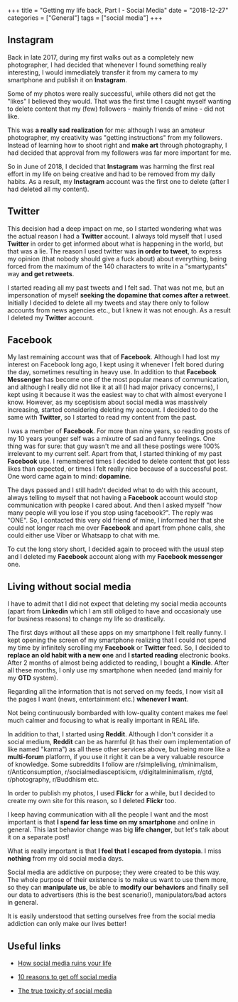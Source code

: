 +++
title = "Getting my life back, Part I - Social Media"
date =  "2018-12-27"
categories = ["General"]
tags = ["social media"]
+++

## Instagram

Back in late 2017, during my first walks out as a completely new photographer, I had decided that whenever I found something really interesting, I would immediately transfer it from my camera to my smartphone and publish it on **Instagram**.

Some of my photos were really successful, while others did not get the "likes" I believed they would. That was the first time I caught myself wanting to delete content that my (few) followers - mainly friends of mine - did not like.

This was **a really sad realization** for me: although I was an amateur photographer, my creativity was "getting instructions" from my followers. Instead of learning how to shoot right and **make art** through photography, I had decided that approval from my followers was far more important for me.


So in June of 2018, I decided that **Instagram** was harming the first real effort in my life on being creative and had to be removed from my daily habits. As a result, my **Instagram** account was the first one to delete (after I had deleted all my content). 

## Twitter

This decision had a deep impact on me, so I started wondering what was the actual reason I had a **Twitter** account. I always told myself that I used **Twitter** in order to get informed about what is happening in the world, but that was a lie. The reason I used twitter was **in order to tweet**, to express my opinion (that nobody should give a fuck about) about everything, being forced from the maximum of the 140 characters to write in a "smartypants" way **and get retweets**.

I started reading all my past tweets and I felt sad. That was not me, but an impersonation of myself **seeking the dopamine that comes after a retweet**. Initially I decided to delete all my tweets and stay there only to follow accounts from news agencies etc., but I knew it was not enough. As a result I deleted my **Twitter** account.

## Facebook

My last remaining account was that of **Facebook**. Although I had lost my interest on Facebook long ago, I kept using it whenever I felt bored during the day, sometimes resulting in heavy use. In addition to that **Facebook Messenger** has become one of the most popular means of communication, and although I really did not like it at all (I had major privacy concerns), I kept using it because it was the easiest way to chat with almost everyone I know. However, as my sceptisism about social media was massively increasing, started considering deleting my account. I decided to do the same with **Twitter**, so I started to read my content from the past.

I was a member of **Facebook**. For more than nine years, so reading posts of my 10 years younger self was a mixutre of sad and funny feelings. One thing was for sure: that guy wasn't me and all these postings were 100% irrelevant to my current self. Apart from that, I started thinking of my past **Facebook** use. I remembered times I decided to delete content that got less likes than expected, or times I felt really nice because of a successful post. One word came again to mind: **dopamine**.

The days passed and I still hadn't decided what to do with this account, always telling to myself that not having a **Facebook**  account would stop communication with peopke I cared about. And then I asked myself "how many people will you lose if you stop using facebook?". The reply was "ONE". So, I contacted this very old friend of mine, I informed her that she could not longer reach me over **Facebook** and apart from phone calls, she could either use Viber or Whatsapp to chat with me.

To cut the long story short, I decided again to proceed with the usual step and I deleted my **Facebook** account along with my **Facebook messenger** one.


## Living without social media

I have to admit that I did not expect that deleting my social media accounts (apart from **Linkedin** which I am still obliged to have and occasionaly use for business reasons) to change my life so drastically.

The first days without all these apps on my smartphone I felt really funny. I kept opening the screen of my smartphone realizing that I could not spend my time by infinitely scrolling my **Facebook** or **Twitter** feed. So, I decided to **replace an old habit with a new one** and **I started reading** electronic books. After 2 months of almost being addicted to reading, I bought a **Kindle**. After all these months, I only use my smartphone when needed (and mainly for my **GTD** system).

Regarding all the information that is not served on my feeds, I now visit all the pages I want (news, entertainment etc.) **whenever I want**. 

Not being continuously bombarded with low-quality content makes me feel much calmer and focusing to what is really important in REAL life. 

In addition to that, I started using **Reddit**. Although I don't consider it a social medium, **Reddit** can be as harmful (it has their own implementation of like named "karma") as all these other services above, but being more like a **multi-forum** platform, if you use it right it can be a very valuable resource of knowledge. Some subreddits I follow are r/simpleliving, r/minimalism, r/Anticonsumption, r/socialmediasceptisicm, r/digitalminimalism, r/gtd, r/photography, r/Buddhism etc.

In order to publish my photos, I used **Flickr** for a while, but I decided to create my own site for this reason, so I deleted **Flickr** too.

I keep having communication with all the people I want and the most important is that **I spend far less time on my smartphone** and online in general. This last behavior change was big **life changer**, but let's talk about it on a separate post!

What is really important is that **I feel that I escaped from dystopia**. I miss **nothing** from my old social media days.

Social media are addictive on purpose; they were created to be this way. The whole purpose of their existence is to make us want to use them more, so they can **manipulate us**, be able to **modify our behaviors** and finally sell our data to advertisers (this is the best scenario!), manipulators/bad actors in general.

It is easily understood that setting ourselves free from the social media addiction can only make our lives better!


## Useful links

- [How social media ruins your life](https://www.youtube.com/watch?v=kc_Jq42Og7Q)

- [10 reasons to get off social media](https://www.youtube.com/watch?v=BCTlcj5vImk)

- [The true toxicity of social media](https://www.youtube.com/watch?v=dmXcjvL9VSc)